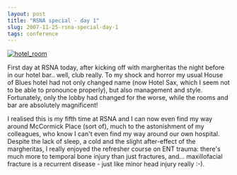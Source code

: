 ```yaml
---
layout: post
title: "RSNA special - day 1"
slug: 2007-11-25-rsna-special-day-1
tags: conference
---
```


[![hotel_room](https://dl.dropbox.com/u/3579694/marionsmits.net/2007/11/p1020953.thumbnail.jpg)](https://dl.dropbox.com/u/3579694/marionsmits.net/2007/11/p1020953.jpg)

First day at RSNA today, after kicking off with margheritas the night before in our hotel bar.. well, club really. To my shock and horror my usual House of Blues hotel had not only changed name (now Hotel Sax, which I seem not to be able to pronounce properly), but also management and style. Fortunately, only the lobby had changed for the worse, while the rooms and bar are absolutely magnificent!

I realised this is my fifth time at RSNA and I can now even find my way around McCormick Place (sort of), much to the astonishment of my colleagues, who know I can't even find my way around our own hospital. Despite the lack of sleep, a cold and the slight after-effect of the margheritas, I really enjoyed the refresher course on ENT trauma: there's much more to temporal bone injury than just fractures, and... maxillofacial fracture is a recurrent disease - just like minor head injury really :-).






